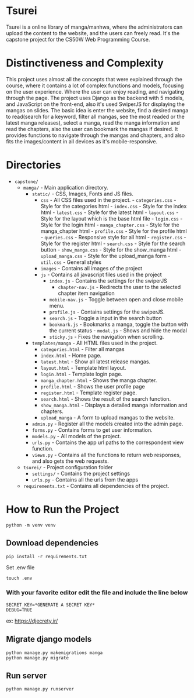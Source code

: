 ﻿# Tsurei
Tsurei is a online library of manga/manhwa, where the administrators can upload the content to the website, and the users can freely read. It's the capstone project for the CS50W Web Programming Course.

# Distinctiveness and Complexity
This project uses almost all the concepts that were explained through the course, where it contains a lot of complex functions and models, focusing on the user experience. Where the user can enjoy reading, and navigating through the page.
The project uses Django as the backend with 5 models, and JavaScript on the front-end, also it's used SwiperJS for displaying the mangas on slides. 
The basic idea is enter the website, find a desired manga to read(search for a keyword, filter all mangas, see the most readed or the latest manga releases), select a manga, read the manga information and read the chapters, also the user can bookmark the mangas if desired.
It provides functions to navigate through the mangas and chapters, and also fits the images/content in all devices as it's mobile-responsive.


# Directories
- `capstone/`
	- `manga/` - Main application directory.
		- `static/` - CSS, Images, Fonts and JS files.
			- `css` - All CSS files used in the project.
		                - `categories.css` - Style for the categories html
		                - `index.css` - Style for the index html
		                - `latest.css` - Style for the latest html
		                - `layout.css` - Style for the layout which is the base html file
		                - `login.css` - Style for the login html
		                - `manga_chapter.css` - Style for the manga_chapter html
		                - `profile.css` - Style for the profile html
		                - `queries.css` - Responsive style for all html
		                - `register.css` - Style for the register html
		                - `search.css` - Style for the search button
		                - `show_manga.css` - Style for the show_manga html
		                - `upload_manga.css` - Style for the upload_manga form
		                - `util.css` - General styles
			- `images` - Contains all images of the project
			- `js` - Contains all javascript files used in the project
				- `index.js` - Contains the settings for the swiperJS
     				- `chapter-nav.js` - Redirects the user to the selected chapter item navigation
				- `mobile-nav.js` - Toggle between open and close mobile menu.
				- `profile.js` - Contains settings for the swiperJS.
				- `search.js` - Toggle a input in the search button
				- `bookmark.js` - Bookmarks a manga, toggle the button with the current status
                		- `modal.js` - Shows and hide the modal
				- `sticky.js` - Fixes the navigation when scrolling.
		- `templates/manga` - All HTML files used in the project.
			- `categories.html` - Filter all mangas
			- `index.html` - Home page.
			- `latest.html` - Show all latest release mangas.
			- `layout.html` - Template html layout.
			- `login.html` - Template login page.
			- `manga_chapter.html` - Shows the manga chapter.
			- `profile.html` - Shows the user profile page
			- `register.html` - Template register page.
			- `search.html` - Shows the result of the search function.
			- `show_manga.html` - Displays a detailed manga information and chapters.
			- `upload_manga` - A form to upload mangas to the website.
		- `admin.py` - Register all the models created into the admin page.
		- `forms.py`  - Contains forms to get user information.
		- `models.py` - All models of the project.
		- `urls.py` - Contains the app url paths to the correspondent view function.
		- `views.py` - Contains all the functions to return web responses, and also gets the web requests.
	- `tsurei/` - Project configuration folder
        - `settings/` - Contains the project settings
        - `urls.py` - Contains all the urls from the apps
	- `requirements.txt` - Contains all dependencies of the project.

# How to Run the Project

    python -m venv venv

## Download dependencies

    pip install -r requirements.txt

Set .env file

    touch .env

### With your favorite editor edit the file and include the line below

    SECRET_KEY=*GENERATE A SECRET KEY*
    DEBUG=TRUE

ex: https://djecrety.ir/

## Migrate django models

    python manage.py makemigrations manga
    python manage.py migrate

## Run server

    python manage.py runserver
